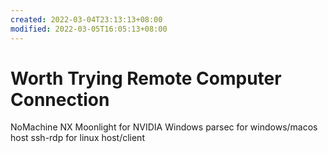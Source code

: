 ```yaml
---
created: 2022-03-04T23:13:13+08:00
modified: 2022-03-05T16:05:13+08:00
---
```


# Worth Trying Remote Computer Connection

NoMachine NX
Moonlight for NVIDIA Windows
parsec for windows/macos host
ssh-rdp for linux host/client
